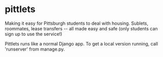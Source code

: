 # pittlets
Making it easy for Pittsburgh students to deal with housing. Sublets, roommates, lease transfers -- all made easy and safe (only students can sign up to use the service!)

Pittlets runs like a normal Django app. To get a local version running, call 'runserver' from manage.py.
